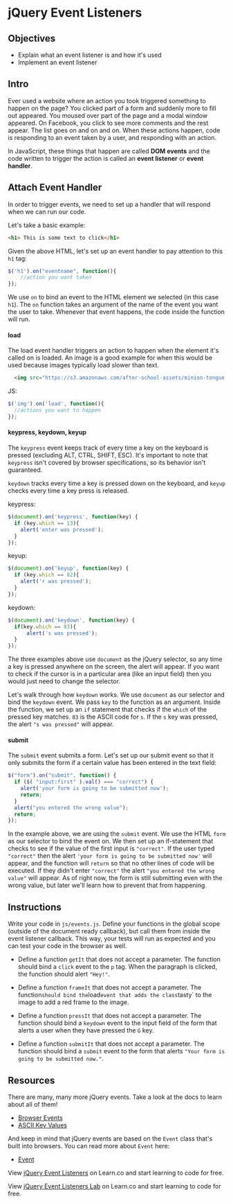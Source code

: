 # jQuery Event Listeners

## Objectives

+ Explain what an event listener is and how it's used
+ Implement an event listener

## Intro

Ever used a website where an action you took triggered something to happen on
the page? You clicked part of a form and suddenly more to fill out appeared. You
moused over part of the page and a modal window appeared. On Facebook, you click
to see more comments and the rest appear. The list goes on and on and on. When
these actions happen, code is responding to an event taken by a user, and
responding with an action.

In JavaScript, these things that happen are called **DOM events** and the code
written to trigger the action is called an **event listener** or **event
handler**.

## Attach Event Handler

In order to trigger events, we need to set up a handler that will respond when
we can run our code.

Let's take a basic example:

```html
<h1> This is some text to click</h1>
```

Given the above HTML, let's set up an event handler to pay attention to this
`h1` tag:

```js
$('h1').on("eventname", function(){
    //action you want taken
});
```

We use `on` to bind an event to the HTML element we selected (in this case
`h1`). The `on` function takes an argument of the name of the event you want the
user to take. Whenever that event happens, the code inside the function will
run.

#### load

The load event handler triggers an action to happen when the element it's called
on is loaded. An image is a good example for when this would be used because
images typically load slower than text.

```html
  <img src="https://s3.amazonaws.com/after-school-assets/minion-tongue.jpg">
```

JS:
```js
$('img').on('load', function(){
  //actions you want to happen
});
```

#### keypress, keydown, keyup

The `keypress` event keeps track of every time a key on the keyboard is pressed
(excluding ALT, CTRL, SHIFT, ESC). It's important to note that `keypress` isn't
covered by browser specifications, so its behavior isn't guaranteed.

`keydown` tracks every time a key is pressed down on the keyboard, and `keyup`
checks every time a key press is released.

keypress:

```js
$(document).on('keypress', function(key) {
  if (key.which == 13){
    alert('enter was pressed');
  }
});
```

keyup:
```js
$(document).on('keyup', function(key) {
  if (key.which == 82){
    alert('r was pressed');
  }
});
```

keydown:
```js
$(document).on('keydown', function(key) {
  if(key.which == 83){
      alert('s was pressed');
  }
});
```

The three examples above use `document` as the jQuery selector, so any time a
key is pressed anywhere on the screen, the alert will appear. If you want to
check if the cursor is in a particular area (like an input field) then you would
just need to change the selector.

Let's walk through how `keydown` works. We use `document` as our selector and
bind the `keydown` event. We pass `key` to the function as an argument. Inside
the function, we set up an `if` statement that checks if the `which` of the
pressed key matches. `83` is the ASCII code for `s`. If the `s` key was pressed,
the alert `"s was pressed"` will appear.

#### submit

The `submit` event submits a form. Let's set up our submit event so that it only
submits the form if a certain value has been entered in the text field:

```js
$("form").on("submit", function() {
  if ($( "input:first" ).val() === "correct") {
    alert('your form is going to be submitted now');
    return;
  }
  alert("you entered the wrong value");
  return;
});
```

In the example above, we are using the `submit` event. We use the HTML `form` as
our selector to bind the event on. We then set up an if-statement that checks to
see if the value of the first input is `"correct"`. If the user typed
`"correct"` then the alert `'your form is going to be submitted now'` will
appear, and the function will `return` so that no other lines of code will be
executed. If they didn't enter `"correct"` the alert `"you entered the wrong
value"` will appear. As of right now, the form is still submitting even with the
wrong value, but later we'll learn how to prevent that from happening.


## Instructions

Write your code in `js/events.js`. Define your functions in the global scope
(outside of the document ready callback), but call them from inside the event
listener callback. This way, your tests will run as expected and you can test
your code in the browser as well.

+ Define a function `getIt` that does not accept a parameter. The function
should bind a `click` event to the `p` tag. When the paragraph is clicked, the
function should alert `"Hey!"`.

+ Define a function `frameIt` that does not accept a parameter. The function`
should bind the `load` event that adds the class `tasty` to the image to add a
red frame to the image.

+ Define a function `pressIt` that does not accept a parameter. The function
should bind a `keydown` event to the input field of the form that alerts a user
when they have pressed the `G` key.

+ Define a function `submitIt` that does not accept a parameter. The function
should bind a `submit` event to the form that alerts `"Your form is going to be
submitted now."`.

## Resources

There are many, many more jQuery events. Take a look at the docs to learn about
all of them!

+ [Browser Events](https://api.jquery.com/category/events/browser-events/)
+ [ASCII Key Values](http://keycode.info/)

And keep in mind that jQuery events are based on the `Event` class that's built
into browsers. You can read more about `Event` here:

+ [Event](https://developer.mozilla.org/en-US/docs/Web/API/Event)

<p data-visibility='hidden'>View <a href='https://learn.co/lessons/js-jquery-event-listeners-readme' title='jQuery Event Listeners'>jQuery Event Listeners</a> on Learn.co and start learning to code for free.</p>

<p class='util--hide'>View <a href='https://learn.co/lessons/js-jquery-event-listeners-readme'>jQuery Event Listeners Lab</a> on Learn.co and start learning to code for free.</p>
